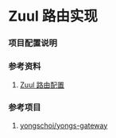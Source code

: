 Zuul 路由实现
===

### 项目配置说明


### 参考资料
1. [Zuul 路由配置](https://www.cnblogs.com/hellxz/p/9282756.html)

### 参考项目
1. [yongschoi/yongs-gateway ](https://github.com/yongschoi/yongs-gateway)